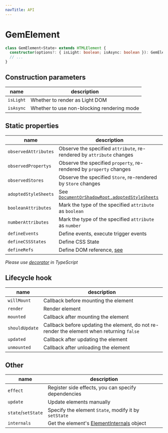 ```yaml
---
navTitle: API
---
```


# GemElement

```ts
class GemElement<State> extends HTMLElement {
  constructor(options?: { isLight: boolean; isAsync: boolean }): GemElement;
  // ...
}
```

## Construction parameters

| name      | description                                |
| --------- | ------------------------------------------ |
| `isLight` | Whether to render as Light DOM             |
| `isAsync` | Whether to use non-blocking rendering mode |

## Static properties

| name                 | description                                                           |
| -------------------- | --------------------------------------------------------------------- |
| `observedAttributes` | Observe the specified `attribute`, re-rendered by `attribute` changes |
| `observedPropertys`  | Observe the specified `property`, re-rendered by `property` changes   |
| `observedStores`     | Observe the specified `Store`, re-rendered by `Store` changes         |
| `adoptedStyleSheets` | See [`DocumentOrShadowRoot.adoptedStyleSheets`][1]                    |
| `booleanAttributes`  | Mark the type of the specified `attribute` as `boolean`               |
| `numberAttributes`   | Mark the type of the specified `attribute` as `number`                |
| `defineEvents`       | Define events, execute trigger events                                 |
| `defineCSSStates`    | Define CSS State                                                      |
| `defineRefs`         | Define DOM reference, [see](../002-advance/002-gem-element-more.md)   |

[1]: https://developer.mozilla.org/en-US/docs/Web/API/DocumentOrShadowRoot/adoptedStyleSheets

_Please use [decorator](./007-decorator) in TypeScript_

## Lifecycle hook

| name           | description                                                                               |
| -------------- | ----------------------------------------------------------------------------------------- |
| `willMount`    | Callback before mounting the element                                                      |
| `render`       | Render element                                                                            |
| `mounted`      | Callback after mounting the element                                                       |
| `shouldUpdate` | Callback before updating the element, do not re-render the element when returning `false` |
| `updated`      | Callback after updating the element                                                       |
| `unmounted`    | Callback after unloading the element                                                      |

## Other

| name               | description                                          |
| ------------------ | ---------------------------------------------------- |
| `effect`           | Register side effects, you can specify dependencies  |
| `update`           | Update elements manually                             |
| `state`/`setState` | Specify the element `State`, modify it by `setState` |
| `internals`        | Get the element's [ElementInternals][2] object       |

[2]: https://html.spec.whatwg.org/multipage/custom-elements.html#the-elementinternals-interface
